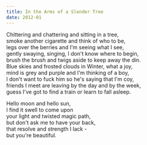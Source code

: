 ```yaml
---
title: In the Arms of a Slender Tree
date: 2012-01
---
```


Chittering and chattering and sitting in a tree,  
smoke another cigarette and think of who to be,  
legs over the berries and I'm seeing what I see,  
gently swaying, singing, I don't know where to begin,  
brush the brush and twigs aside to keep away the din.  
Blue skies and frosted clouds in Winter, what a joy,  
mind is grey and purple and I'm thinking of a boy,  
I don't want to fuck him so he's saying that I'm coy,  
friends I meet are leaving by the day and by the week,  
guess I've got to find a train or learn to fall asleep.  

Hello moon and hello sun,  
I find it swell to come upon  
your light and twisted magic path,  
but don't ask me to have your back,  
that resolve and strength I lack -  
but you're beautiful.  
